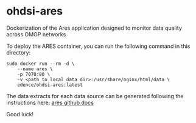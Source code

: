 # ohdsi-ares

Dockerization of the Ares application designed to monitor data quality across OMOP networks

To deploy the ARES container, you can run the following command in this directory:

```
sudo docker run --rm -d \
    --name ares \
    -p 7070:80 \
    -v <path to local data dir>:/usr/share/nginx/html/data \
    edence/ohdsi-ares:latest
```

The data extracts for each data source can be generated following the instructions here: [ares github docs](https://github.com/OHDSI/Ares/blob/main/docs/index.md)

Good luck!
